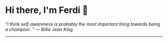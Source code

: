 <h1>Hi there, I'm Ferdi 👋</h1>

<p><em>
  "I think self-awareness is probably the most important thing towards being a champion. " — Billie Jean King
</em></p>

---
